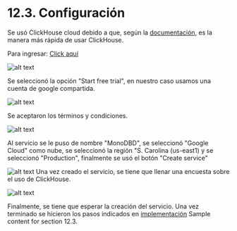 # 12.3. Configuración

Se usó ClickHouse cloud debido a que, según la [documentación](https://clickhouse.com/docs), es la manera más rápida de usar ClickHouse.

Para ingresar: [Click aquí](https://clickhouse.com/cloud)

![alt text](./Capturas/Inicio.png)

Se seleccionó la opción "Start free trial", en nuestro caso usamos una cuenta de google compartida.

![alt text](./Capturas/terminos.png)

Se aceptaron los términos y condiciones.

![alt text](./Capturas/nube.png)

Al servicio se le puso de nombre "MonoDBD", se seleccionó "Google Cloud" como nube, se seleccionó la región "S. Carolina (us-east1) y se seleccionó "Production", finalmente se usó el botón "Create service"


![alt text](./Capturas/encuesta.png)
Una vez creado el servicio, se tiene que llenar una encuesta sobre el uso de ClickHouse.

![alt text](./Capturas/esperar.png)

Finalmente, se tiene que esperar la creación del servicio. Una vez terminado se hicieron los pasos indicados en [implementación](./12.4.md)
Sample content for section 12.3.